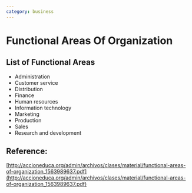 ```yaml
---
category: business
---
```

# Functional Areas Of Organization


## List of Functional Areas

- Administration
- Customer service
- Distribution
- Finance
- Human resources
- Information technology
- Marketing
- Production
- Sales
- Research and development

## Reference:

[http://accioneduca.org/admin/archivos/clases/material/functional-areas-of-organization_1563989637.pdf](http://accioneduca.org/admin/archivos/clases/material/functional-areas-of-organization_1563989637.pdf)
